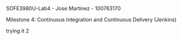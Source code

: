 SOFE3980U-Lab4 - Jose Martinez - 100763170

Milestone 4: Continuous Integration and Continuous Delivery (Jenkins)

trying it 2
